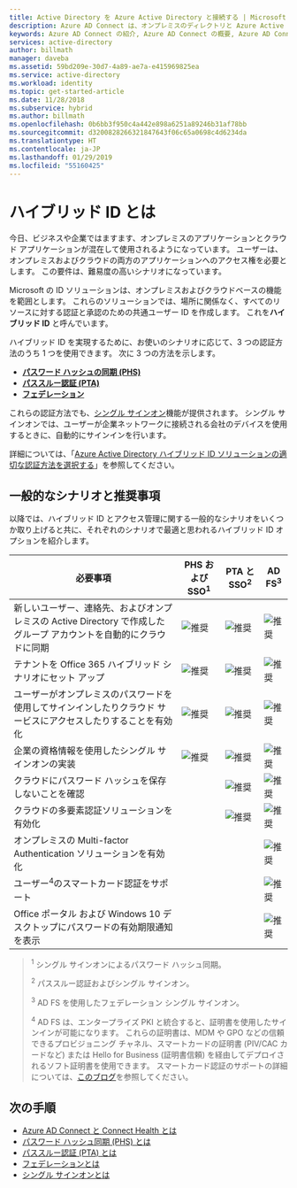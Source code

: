 ```yaml
---
title: Active Directory を Azure Active Directory と接続する | Microsoft Docs
description: Azure AD Connect は、オンプレミスのディレクトリと Azure Active Directory を統合する機能です。 Office 365、Azure、SaaS など Azure AD と連動するアプリケーションの ID を共通化することができます。
keywords: Azure AD Connect の紹介, Azure AD Connect の概要, Azure AD Connect とは, Active Directory のインストール
services: active-directory
author: billmath
manager: daveba
ms.assetid: 59bd209e-30d7-4a89-ae7a-e415969825ea
ms.service: active-directory
ms.workload: identity
ms.topic: get-started-article
ms.date: 11/28/2018
ms.subservice: hybrid
ms.author: billmath
ms.openlocfilehash: 0b6bb3f950c4a442e898a6251a89246b31af78bb
ms.sourcegitcommit: d3200828266321847643f06c65a0698c4d6234da
ms.translationtype: HT
ms.contentlocale: ja-JP
ms.lasthandoff: 01/29/2019
ms.locfileid: "55160425"
---
```

# <a name="what-is-hybrid-identity"></a>ハイブリッド ID とは 

今日、ビジネスや企業ではますます、オンプレミスのアプリケーションとクラウド アプリケーションが混在して使用されるようになっています。  ユーザーは、オンプレミスおよびクラウドの両方のアプリケーションへのアクセス権を必要とします。 この要件は、難易度の高いシナリオになっています。 

Microsoft の ID ソリューションは、オンプレミスおよびクラウドベースの機能を範囲とします。  これらのソリューションでは、場所に関係なく、すべてのリソースに対する認証と承認のための共通ユーザー ID を作成します。 これを**ハイブリッド ID** と呼んでいます。

ハイブリッド ID を実現するために、お使いのシナリオに応じて、3 つの認証方法のうち 1 つを使用できます。   次に 3 つの方法を示します。 

- **[パスワード ハッシュの同期 (PHS)](whatis-phs.md)**  
- **[パススルー認証 (PTA)](how-to-connect-pta.md)**  
- **[フェデレーション](whatis-fed.md)** 

これらの認証方法でも、[シングル サインオン](how-to-connect-sso.md)機能が提供されます。  シングル サインオンでは、ユーザーが企業ネットワークに接続される会社のデバイスを使用するときに、自動的にサインインを行います。

詳細については、「[Azure Active Directory ハイブリッド ID ソリューションの適切な認証方法を選択する](https://docs.microsoft.com/azure/security/azure-ad-choose-authn)」を参照してください。 

## <a name="common-scenarios-and-recommendations"></a>一般的なシナリオと推奨事項 

以降では、ハイブリッド ID とアクセス管理に関する一般的なシナリオをいくつか取り上げると共に、それぞれのシナリオで最適と思われるハイブリッド ID オプションを紹介します。 

|必要事項|PHS および SSO<sup>1</sup>| PTA と SSO<sup>2</sup> | AD FS<sup>3</sup>| 
|-----|-----|-----|-----| 
|新しいユーザー、連絡先、およびオンプレミスの Active Directory で作成したグループ アカウントを自動的にクラウドに同期|![推奨](./media/whatis-hybrid-identity/ic195031.png)| ![推奨](./media/whatis-hybrid-identity/ic195031.png) |![推奨](./media/whatis-hybrid-identity/ic195031.png)| 
|テナントを Office 365 ハイブリッド シナリオにセット アップ|![推奨](./media/whatis-hybrid-identity/ic195031.png)| ![推奨](./media/whatis-hybrid-identity/ic195031.png) |![推奨](./media/whatis-hybrid-identity/ic195031.png)| 
|ユーザーがオンプレミスのパスワードを使用してサインインしたりクラウド サービスにアクセスしたりすることを有効化|![推奨](./media/whatis-hybrid-identity/ic195031.png)| ![推奨](./media/whatis-hybrid-identity/ic195031.png) |![推奨](./media/whatis-hybrid-identity/ic195031.png)| 
|企業の資格情報を使用したシングル サインオンの実装|![推奨](./media/whatis-hybrid-identity/ic195031.png)| ![推奨](./media/whatis-hybrid-identity/ic195031.png) |![推奨](./media/whatis-hybrid-identity/ic195031.png)|  
|クラウドにパスワード ハッシュを保存しないことを確認| |![推奨](./media/whatis-hybrid-identity/ic195031.png)|![推奨](./media/whatis-hybrid-identity/ic195031.png)| 
|クラウドの多要素認証ソリューションを有効化| |![推奨](./media/whatis-hybrid-identity/ic195031.png)|![推奨](./media/whatis-hybrid-identity/ic195031.png)| 
|オンプレミスの Multi-factor Authentication ソリューションを有効化| | |![推奨](./media/whatis-hybrid-identity/ic195031.png)| 
|ユーザー<sup>4</sup>のスマートカード認証をサポート| | |![推奨](./media/whatis-hybrid-identity/ic195031.png)| 
|Office ポータル および Windows 10 デスクトップにパスワードの有効期限通知を表示| | |![推奨](./media/whatis-hybrid-identity/ic195031.png)| 

> <sup>1</sup> シングル サインオンによるパスワード ハッシュ同期。 
> 
> <sup>2</sup> パススルー認証およびシングル サインオン。  
> 
> <sup>3</sup> AD FS を使用したフェデレーション シングル サインオン。  
>  
> <sup>4</sup> AD FS は、エンタープライズ PKI と統合すると、証明書を使用したサインインが可能になります。 これらの証明書は、MDM や GPO などの信頼できるプロビジョニング チャネル、スマートカードの証明書 (PIV/CAC カードなど) または Hello for Business (証明書信頼) を経由してデプロイされるソフト証明書を使用できます。 スマートカード認証のサポートの詳細については、[このブログ](https://blogs.msdn.microsoft.com/samueld/2016/07/19/adfs-certauth-aad-o365/)を参照してください。 
> 

## <a name="next-steps"></a>次の手順 

- [Azure AD Connect と Connect Health とは](whatis-azure-ad-connect.md) 
- [パスワード ハッシュ同期 (PHS) とは](whatis-phs.md) 
- [パススルー認証 (PTA) とは](how-to-connect-pta.md) 
- [フェデレーションとは](whatis-fed.md) 
- [シングル サインオンとは](how-to-connect-sso.md) 


